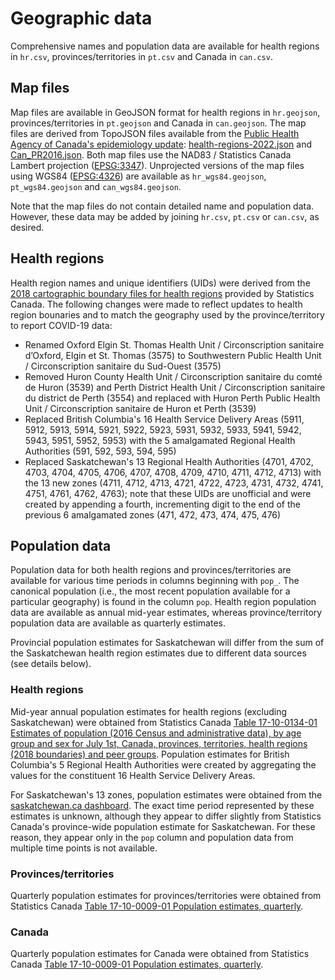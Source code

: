 # Geographic data

Comprehensive names and population data are available for health regions in `hr.csv`, provinces/territories in `pt.csv` and Canada in `can.csv`.

## Map files

Map files are available in GeoJSON format for health regions in `hr.geojson`, provinces/territories in `pt.geojson` and Canada in `can.geojson`. The map files are derived from TopoJSON files available from the [Public Health Agency of Canada's epidemiology update](https://health-infobase.canada.ca/covid-19/): [health-regions-2022.json](https://health-infobase.canada.ca/src/json/health-regions-2022.json) and [Can_PR2016.json](https://health-infobase.canada.ca/src/json/Can_PR2016.json). Both map files use the NAD83 / Statistics Canada Lambert projection ([EPSG:3347](https://epsg.io/3347)). Unprojected versions of the map files using WGS84 ([EPSG:4326](https://epsg.io/4326)) are available as `hr_wgs84.geojson`, `pt_wgs84.geojson` and `can_wgs84.geojson`.

Note that the map files do not contain detailed name and population data. However, these data may be added by joining `hr.csv`, `pt.csv` or `can.csv`, as desired.

## Health regions

Health region names and unique identifiers (UIDs) were derived from the [2018 cartographic boundary files for health regions](https://www150.statcan.gc.ca/n1/pub/82-402-x/2018001/hrbf-flrs-eng.htm) provided by Statistics Canada. The following changes were made to reflect updates to health region bounaries and to match the geography used by the province/territory to report COVID-19 data:

* Renamed Oxford Elgin St. Thomas Health Unit / Circonscription sanitaire d’Oxford, Elgin et St. Thomas (3575) to Southwestern Public Health Unit / Circonscription sanitaire du Sud-Ouest (3575)
* Removed Huron County Health Unit / Circonscription sanitaire du comté de Huron (3539) and Perth District Health Unit / Circonscription sanitaire du district de Perth (3554) and replaced with Huron Perth Public Health Unit / Circonscription sanitaire de Huron et Perth (3539)
* Replaced British Columbia's 16 Health Service Delivery Areas (5911, 5912, 5913, 5914, 5921, 5922, 5923, 5931, 5932, 5933, 5941, 5942, 5943, 5951, 5952, 5953) with the 5 amalgamated Regional Health Authorities (591, 592, 593, 594, 595)
* Replaced Saskatchewan's 13 Regional Health Authorities (4701, 4702, 4703, 4704, 4705, 4706, 4707, 4708, 4709, 4710, 4711, 4712, 4713) with the 13 new zones (4711, 4712, 4713, 4721, 4722, 4723, 4731, 4732, 4741, 4751, 4761, 4762, 4763); note that these UIDs are unofficial and were created by appending a fourth, incrementing digit to the end of the previous 6 amalgamated zones (471, 472, 473, 474, 475, 476)

## Population data

Population data for both health regions and provinces/territories are available for various time periods in columns beginning with `pop_`. The canonical population (i.e., the most recent population available for a particular geography) is found in the column `pop`. Health region population data are available as annual mid-year estimates, whereas province/territory population data are available as quarterly estimates.

Provincial population estimates for Saskatchewan will differ from the sum of the Saskatchewan health region estimates due to different data sources (see details below).

### Health regions

Mid-year annual population estimates for health regions (excluding Saskatchewan) were obtained from Statistics Canada [Table 17-10-0134-01 Estimates of population (2016 Census and administrative data), by age group and sex for July 1st, Canada, provinces, territories, health regions (2018 boundaries) and peer groups](https://doi.org/10.25318/1710013401-eng). Population estimates for British Columbia's 5 Regional Health Authorities were created by aggregating the values for the constituent 16 Health Service Delivery Areas.

For Saskatchewan's 13 zones, population estimates were obtained from the [saskatchewan.ca dashboard](https://dashboard.saskatchewan.ca/health-wellness). The exact time period represented by these estimates is unknown, although they appear to differ slightly from Statistics Canada's province-wide population estimate for Saskatchewan. For these reason, they appear only in the `pop` column and population data from multiple time points is not available.

### Provinces/territories

Quarterly population estimates for provinces/territories were obtained from Statistics Canada [Table 17-10-0009-01 Population estimates, quarterly](https://doi.org/10.25318/1710000901-eng).

### Canada

Quarterly population estimates for Canada were obtained from Statistics Canada [Table 17-10-0009-01 Population estimates, quarterly](https://doi.org/10.25318/1710000901-eng).
